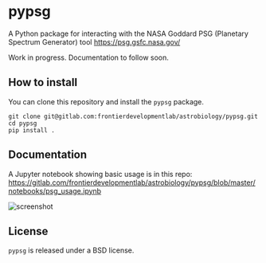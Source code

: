 # pypsg

A Python package for interacting with the NASA Goddard PSG (Planetary Spectrum Generator) tool https://psg.gsfc.nasa.gov/

Work in progress. Documentation to follow soon.

## How to install

You can clone this repository and install the `pypsg` package.


```
git clone git@gitlab.com:frontierdevelopmentlab/astrobiology/pypsg.git
cd pypsg
pip install .
```

## Documentation

A Jupyter notebook showing basic usage is in this repo: https://gitlab.com/frontierdevelopmentlab/astrobiology/pypsg/blob/master/notebooks/psg_usage.ipynb

![screenshot](https://gitlab.com/frontierdevelopmentlab/astrobiology/pypsg/raw/master/screenshot.png)

## License

`pypsg` is released under a BSD license.